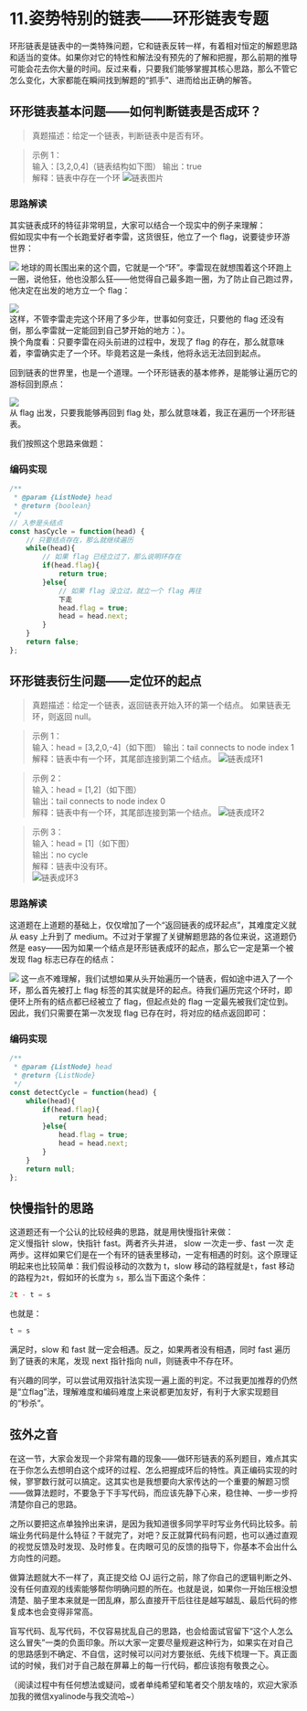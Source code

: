 # 11.姿势特别的链表——环形链表专题

环形链表是链表中的一类特殊问题，它和链表反转一样，有着相对恒定的解题思路和适当的变体。如果你对它的特性和解法没有预先的了解和把握，那么前期的推导可能会花去你大量的时间。反过来看，只要我们能够掌握其核心思路，那么不管它怎么变化，大家都能在瞬间找到解题的“抓手”、进而给出正确的解答。    

## 环形链表基本问题——如何判断链表是否成环？    
> 真题描述：给定一个链表，判断链表中是否有环。   


> 示例 1：   
输入：[3,2,0,4]（链表结构如下图）
输出：true   
解释：链表中存在一个环
![链表图片](./images/1712658d244622c4~tplv-t2oaga2asx-image.image.png)
### 思路解读  
其实链表成环的特征非常明显，大家可以结合一个现实中的例子来理解：   
假如现实中有一个长跑爱好者李雷，这货很狂，他立了一个 flag，说要徒步环游世界：   

![](./images/171264fb2d7937b6~tplv-t2oaga2asx-image.image.png) 
地球的周长围出来的这个圆，它就是一个“环”。李雷现在就想围着这个环跑上一圈，说他狂，他也没那么狂——他觉得自己最多跑一圈，为了防止自己跑过界，他决定在出发的地方立一个 flag：   

![](./images/1712651e82aded3d~tplv-t2oaga2asx-image.image.png)  
这样，不管李雷走完这个环用了多少年，世事如何变迁，只要他的 flag 还没有倒，那么李雷就一定能回到自己梦开始的地方：）。    
换个角度看：只要李雷在闷头前进的过程中，发现了 flag 的存在，那么就意味着，李雷确实走了一个环。毕竟若这是一条线，他将永远无法回到起点。   
 
回到链表的世界里，也是一个道理。一个环形链表的基本修养，是能够让遍历它的游标回到原点：   

![](./images/1712655eb14b57b9~tplv-t2oaga2asx-image.image.png)   
从 flag 出发，只要我能够再回到 flag 处，那么就意味着，我正在遍历一个环形链表。   
  
我们按照这个思路来做题：   
### 编码实现
```js
/**
 * @param {ListNode} head
 * @return {boolean}
 */
// 入参是头结点 
const hasCycle = function(head) {
    // 只要结点存在，那么就继续遍历
    while(head){
        // 如果 flag 已经立过了，那么说明环存在
        if(head.flag){
            return true;
        }else{
            // 如果 flag 没立过，就立一个 flag 再往
            下走
            head.flag = true;
            head = head.next;
        }
    }
    return false;
};

```

## 环形链表衍生问题——定位环的起点   
> 真题描述：给定一个链表，返回链表开始入环的第一个结点。 如果链表无环，则返回 null。   



> 示例 1：     
输入：head = [3,2,0,-4]（如下图）
输出：tail connects to node index 1
解释：链表中有一个环，其尾部连接到第二个结点。
![链表成环1](./images/1712658d244622c4~tplv-t2oaga2asx-image.image.png)

> 示例 2：    
输入：head = [1,2]（如下图）    
输出：tail connects to node index 0   
解释：链表中有一个环，其尾部连接到第一个结点。
![链表成环2](./images/171265cc949d62be~tplv-t2oaga2asx-image.image.png)


> 示例 3：   
输入：head = [1]（如下图）   
输出：no cycle   
解释：链表中没有环。  
![链表成环3](./images/171265d337a0b382~tplv-t2oaga2asx-image.image.png)  
  
### 思路解读  
这道题在上道题的基础上，仅仅增加了一个“返回链表的成环起点”，其难度定义就从 easy 上升到了 medium。不过对于掌握了关键解题思路的各位来说，这道题仍然是 easy——因为如果一个结点是环形链表成环的起点，那么它一定是第一个被发现 flag 标志已存在的结点：   


![](./images/1712680006bb6a60~tplv-t2oaga2asx-image.image.png)
这一点不难理解，我们试想如果从头开始遍历一个链表，假如途中进入了一个环，那么首先被打上 flag 标签的其实就是环的起点。待我们遍历完这个环时，即便环上所有的结点都已经被立了 flag，但起点处的 flag 一定最先被我们定位到。因此，我们只需要在第一次发现 flag 已存在时，将对应的结点返回即可：  

### 编码实现 
```js
/**
 * @param {ListNode} head
 * @return {ListNode}
 */
const detectCycle = function(head) {
    while(head){
        if(head.flag){
            return head;
        }else{
            head.flag = true;
            head = head.next;
        }
    }
    return null;
};
```
## 快慢指针的思路
这道题还有一个公认的比较经典的思路，就是用快慢指针来做：   
定义慢指针 slow，快指针 fast。两者齐头并进， slow 一次走一步、fast 一次 走两步。这样如果它们是在一个有环的链表里移动，一定有相遇的时刻。这个原理证明起来也比较简单：我们假设移动的次数为 t，slow 移动的路程就是`t`，fast 移动的路程为`2t`，假如环的长度为 `s`，那么当下面这个条件：  
```js
2t - t = s
```
也就是：  
```js
t = s
```
满足时，slow 和 fast 就一定会相遇。反之，如果两者没有相遇，同时 fast 遍历到了链表的末尾，发现 next 指针指向 null，则链表中不存在环。   
    
有兴趣的同学，可以尝试用双指针法实现一遍上面的判定。不过我更加推荐的仍然是“立flag”法，理解难度和编码难度上来说都更加友好，有利于大家实现题目的“秒杀”。     
  

## 弦外之音
在这一节，大家会发现一个非常有趣的现象——做环形链表的系列题目，难点其实在于你怎么去想明白这个成环的过程、怎么把握成环后的特性。真正编码实现的时候，寥寥数行就可以搞定。这其实也是我想要向大家传达的一个重要的解题习惯——做算法题时，不要急于下手写代码，而应该先静下心来，稳住神、一步一步捋清楚你自己的思路。

之所以要把这点单独拎出来讲，是因为我知道很多同学平时写业务代码比较多。前端业务代码是什么特征？干就完了，对吧？反正就算代码有问题，也可以通过直观的视觉反馈及时发现、及时修复。在肉眼可见的反馈的指导下，你基本不会出什么方向性的问题。   

做算法题就大不一样了，真正提交给 OJ 运行之前，除了你自己的逻辑判断之外、没有任何直观的线索能够帮你明确问题的所在。也就是说，如果你一开始压根没想清楚、脑子里本来就是一团乱麻，那么直接开干后往往是越写越乱、最后代码的修复成本也会变得非常高。   

盲写代码、乱写代码，不仅容易扰乱自己的思路，也会给面试官留下“这个人怎么这么冒失”一类的负面印象。所以大家一定要尽量规避这种行为，如果实在对自己的思路感到不确定、不自信，这时候可以问对方要张纸、先线下梳理一下。真正面试的时候，我们对于自己敲在屏幕上的每一行代码，都应该抱有敬畏之心。   




（阅读过程中有任何想法或疑问，或者单纯希望和笔者交个朋友啥的，欢迎大家添加我的微信xyalinode与我交流哈~）